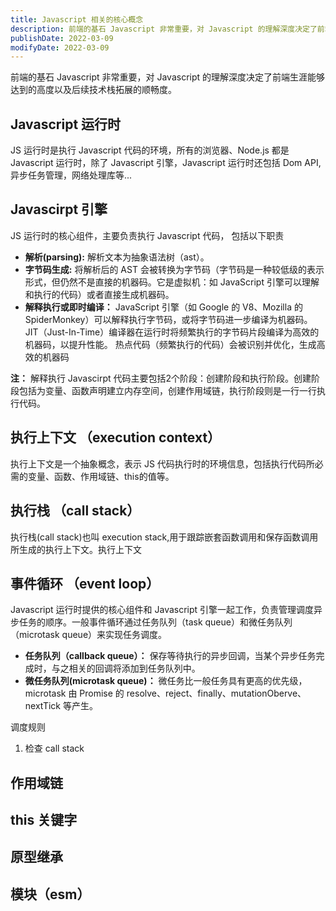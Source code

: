 ```yaml
---
title: Javascript 相关的核心概念
description: 前端的基石 Javascript 非常重要，对 Javascript 的理解深度决定了前端生涯能够达到的高度以及后续技术栈拓展的顺畅度。
publishDate: 2022-03-09
modifyDate: 2022-03-09
---
```


前端的基石 Javascript 非常重要，对 Javascript 的理解深度决定了前端生涯能够达到的高度以及后续技术栈拓展的顺畅度。

## Javascript 运行时

JS 运行时是执行 Javascript 代码的环境，所有的浏览器、Node.js 都是 Javascript 运行时，除了 Javascript 引擎，Javascript 运行时还包括 Dom API, 异步任务管理，网络处理库等...

## Javascirpt 引擎

JS 运行时的核心组件，主要负责执行 Javascript 代码， 包括以下职责

- **解析(parsing):** 解析文本为抽象语法树（ast）。
- **字节码生成:** 将解析后的 AST 会被转换为字节码（字节码是一种较低级的表示形式，但仍然不是直接的机器码。它是虚拟机：如 JavaScript 引擎可以理解和执行的代码）或者直接生成机器码。
- **解释执行或即时编译：** JavaScript 引擎（如 Google 的 V8、Mozilla 的 SpiderMonkey）可以解释执行字节码，或将字节码进一步编译为机器码。JIT（Just-In-Time）编译器在运行时将频繁执行的字节码片段编译为高效的机器码，以提升性能。
热点代码（频繁执行的代码）会被识别并优化，生成高效的机器码

**注：** 解释执行 Javascirpt 代码主要包括2个阶段：创建阶段和执行阶段。创建阶段包括为变量、函数声明建立内存空间，创建作用域链，执行阶段则是一行一行执行代码。

## 执行上下文 （execution context）

执行上下文是一个抽象概念，表示 JS 代码执行时的环境信息，包括执行代码所必需的变量、函数、作用域链、this的值等。

## 执行栈 （call stack）

执行栈(call stack)也叫 execution stack,用于跟踪嵌套函数调用和保存函数调用所生成的执行上下文。执行上下文

## 事件循环 （event loop）

Javascript 运行时提供的核心组件和 Javascript 引擎一起工作，负责管理调度异步任务的顺序。一般事件循环通过任务队列（task queue）和微任务队列（microtask queue）来实现任务调度。

- **任务队列（callback queue）：** 保存等待执行的异步回调，当某个异步任务完成时，与之相关的回调将添加到任务队列中。
- **微任务队列(microtask queue)：** 微任务比一般任务具有更高的优先级，microtask 由 Promise 的 resolve、reject、finally、mutationOberve、nextTick 等产生。

调度规则

1. 检查 call stack


## 作用域链

## this 关键字

## 原型继承

## 模块（esm）